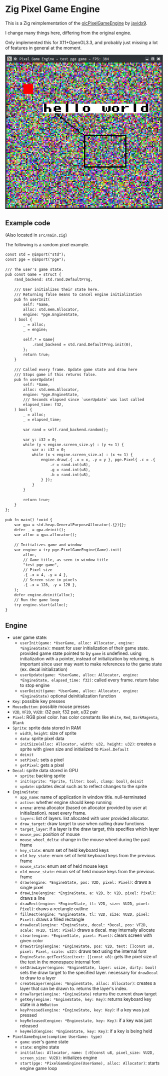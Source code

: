# Zig Pixel Game Engine

This is a Zig reimplementation of the [olcPixelGameEngine](https://github.com/OneLoneCoder/olcPixelGameEngine) by [javidx9](https://github.com/OneLoneCoder).

I change many things here, differing from the original engine.

Only implemented this for X11+OpenGL3.3, and probably just missing a lot of features in general at the moment.

![Engine Example](/doc/example.png)

## Example code

(Also located in `src/main.zig`)

The following is a random pixel example.

```zig
const std = @import("std");
const pge = @import("pge");

/// The user's game state.
pub const Game = struct {
    rand_backend: std.rand.DefaultPrng,

    /// User initializes their state here.
    /// Returning false means to cancel engine initialization
    pub fn userInit(
        self: *Game,
        alloc: std.mem.Allocator,
        engine: *pge.EngineState,
    ) bool {
        _ = alloc;
        _ = engine;

        self.* = Game{
            .rand_backend = std.rand.DefaultPrng.init(0),
        };
        return true;
    }

    /// Called every frame. Update game state and draw here
    /// Stops game if this returns false.
    pub fn userUpdate(
        self: *Game,
        alloc: std.mem.Allocator,
        engine: *pge.EngineState,
        /// Seconds elapsed since `userUpdate` was last called
        elapsed_time: f32,
    ) bool {
        _ = alloc;
        _ = elapsed_time;

        var rand = self.rand_backend.random();

        var y: i32 = 0;
        while (y < engine.screen_size.y) : (y += 1) {
            var x: i32 = 0;
            while (x < engine.screen_size.x) : (x += 1) {
                engine.draw(.{ .x = x, .y = y }, pge.Pixel{ .c = .{
                    .r = rand.int(u8),
                    .g = rand.int(u8),
                    .b = rand.int(u8),
                } });
            }
        }

        return true;
    }
};

pub fn main() !void {
    var gpa = std.heap.GeneralPurposeAllocator(.{}){};
    defer _ = gpa.deinit();
    var alloc = gpa.allocator();

    // Initializes game and window
    var engine = try pge.PixelGameEngine(Game).init(
        alloc,
        // Game title, as seen in window title
        "test pge game",
        // Pixel size
        .{ .x = 4, .y = 4 },
        // Screen size in pixels
        .{ .x = 128, .y = 120 },
    );
    defer engine.deinit(alloc);
    // Run the game loop
    try engine.start(alloc);
}
```

## Engine

- user game state:
    - `userInit(game: *UserGame, alloc: Allocator, engine: *EngineState)`: meant for user initialization of their game state. provided game state pointed to by `game` is undefined. using initialization with a pointer, instead of initialization by returning, is important since user may want to make references to the game state (ex. decal initialization)
    - `userUpdate(game: *UserGame, alloc: Allocator, engine: *EngineState, elapsed_time: f32)`: called every frame. return false to stop engine
    - `userDeinit(game: *UserGame, alloc: Allocator, engine: *EngineState)` optional deinitialization function
- `Key`: possible key presses
- `MouseButton`: possible mouse presses
- `V2D`, `VF2D`, `VU2D`: i32 pair, f32 pair, u32 pair
- `Pixel`: RGB pixel color. has color constants like `White`, `Red`, `DarkMagenta`, `Blank`
- `Sprite`: sprite data stored in RAM
    - `width`, `height`: size of sprite
    - `data`: sprite pixel data
    - `initSize(alloc: Allocator, width: u32, height: u32)`: creates a sprite with given size and initialized to `Pixel.Default`
    - `deinit`
    - `setPixel`: sets a pixel
    - `getPixel`: gets a pixel
- `Decal`: sprite data stored in GPU
    - `sprite`: backing sprite
    - `init(sprite: *Sprite, filter: bool, clamp: bool)`, `deinit`
    - `update`: updates decal such as to reflect changes to the sprite
- `EngineState`:
    - `app_name`: name of application in window title. null-terminated
    - `active`: whether engine should keep running
    - `arena`: arena allocator (based on allocator provided by user at initialization). reset every frame.
    - `layers`: list of layers. list allocated with user provided allocator.
    - `draw_target`: draw target to use when calling draw functions
    - `target_layer`: if a layer is the draw target, this specifies which layer
    - `mouse_pos`: position of mouse
    - `mouse_wheel_delta`: change in the mouse wheel during the past frame
    - `key_state`: enum set of held keyboard keys
    - `old_key_state`: enum set of held keyboard keys from the previous frame
    - `mouse_state`: enum set of held mouse keys
    - `old_mouse_state`: enum set of held mouse keys from the previous frame
    - `draw(engine: *EngineState, pos: V2D, pixel: Pixel)`: draws a single pixel
    - `drawLine(engine: *EngineState, a: V2D, b: V2D, pixel: Pixel)`: draws a line
    - `drawRect(engine: *EngineState, tl: V2D, size: VU2D, pixel: Pixel)`: draws a rectangle outline
    - `fillRect(engine: *EngineState, tl: V2D, size: VU2D, pixel: Pixel)`: draws a filled rectangle
    - `drawDecal(engine: *EngineState, decal: *Decal, pos: VF2D, scale: VF2D, tint: Pixel)` draws a decal. may internally allocate
    - `clear(engine: *EngineState, pixel: Pixel)`: clears screen with given color
    - `drawString(engine: *EngineState, pos: V2D, text: []const u8, pixel: Pixel, scale: u32)`: draws text using the internal font
    - `EngineState.getTextSize(text: []const u8)`: gets the pixel size of the text in the monospace internal font
    - `setDrawLayer(engine: *EngineState, layer: usize, dirty: bool)` sets the draw target to the specified layer. necessary for `drawDecal` to draw to a layer
    - `createLayer(engine: *EngineState, alloc: Allocator)`: creates a layer that can be drawn to. returns the layer's index.
    - `drawTarget(engine: *EngineState)` returns the current draw target
    - `getKey(engine: *EngineState, key: Key)`: returns keyboard key state in a `HWButton`
    - `keyPressed(engine: *EngineState, key: Key)`: if a key was just pressed
    - `keyReleased(engine: *Enginestate, key: Key)`: if a key was just released
    - `keyHeld(engine: *EngineState, key: Key)`: if a key is being held
- `PixelGameEngine(comptime UserGame: type)`
    - `game`: user's game state
    - `state`: engine state
    - `init(alloc: Allocator, name: [:0]const u8, pixel_size: VU2D, screen_size: VU2D)`: initializes engine
    - `start(pge: *PixelGameEngine(UserGame), alloc: Allocator)`: starts engine game loop

